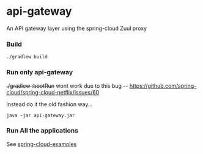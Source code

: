 api-gateway
===========

An API gateway layer using the spring-cloud Zuul proxy

### Build
```
./gradlew build
```

### Run only api-gateway
~~./gradlew :bootRun~~
wont work due to this bug -- https://github.com/spring-cloud/spring-cloud-netflix/issues/60

Instead do it the old fashion way...

```
java -jar api-gateway.jar
```

### Run All the applications
See [spring-cloud-examples](https://github.com/wgorder/spring-cloud-examples)
